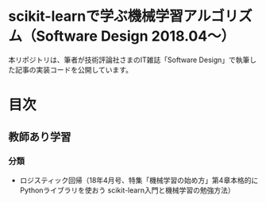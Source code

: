 # scikit-learnで学ぶ機械学習アルゴリズム（Software Design 2018.04～）

本リポジトリは、筆者が技術評論社さまのIT雑誌「Software Design」で執筆した記事の実装コードを公開しています。


# 目次
## 教師あり学習
### 分類
- ロジスティック回帰（18年4月号、特集「機械学習の始め方」第4章本格的にPythonライブラリを使おう scikit-learn入門と機械学習の勉強方法）
